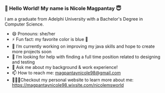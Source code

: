 ### 👋 Hello World!  My name is Nicole Magpantay 😇

<!--
**magpantaynic/magpantaynic** is a ✨ _special_ ✨ repository because its `README.md` (this file) appears on your GitHub profile.

Here are some ideas to get you started:

- 🔭 I’m currently working on ...
- 🌱 I’m currently learning ...
- 👯 I’m looking to collaborate on ...
- 🤔 I’m looking for help with ...
- 💬 Ask me about ...
- 📫 How to reach me: ...
- 😄 Pronouns: ...
- ⚡ Fun fact: ...
-->

I am a graduate from Adelphi University with a Bachelor's Degree in Computer Science. 

- 😄 Pronouns: she/her
- ⚡ Fun fact: my favorite color is blue 💙
- 🔭 I’m currently working on improving my java skills and hope to create more projects soon
- 🤔 I’m looking for help with finding a full time position related to designing and testing
- 💬 Ask me about my background & work experience! 
- 📫 How to reach me: magpantaynicole98@gmail.com
- 👩🏻‍💻Checkout my personal website to learn more about me: https://magpantaynicole98.wixsite.com/nicolemsworld



